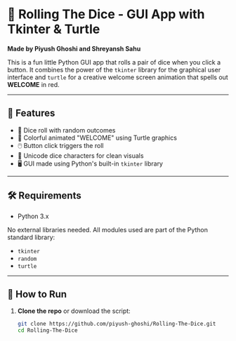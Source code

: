 # 🎲 Rolling The Dice - GUI App with Tkinter & Turtle

**Made by Piyush Ghoshi and Shreyansh Sahu**

This is a fun little Python GUI app that rolls a pair of dice when you click a button. It combines the power of the `tkinter` library for the graphical user interface and `turtle` for a creative welcome screen animation that spells out **WELCOME** in red.

---

## 📸 Features

- 🎲 Dice roll with random outcomes
- 🐢 Colorful animated "WELCOME" using Turtle graphics
- 🖱️ Button click triggers the roll
- 🎨 Unicode dice characters for clean visuals
- 🖥️ GUI made using Python's built-in `tkinter` library

---

## 🛠️ Requirements

- Python 3.x

No external libraries needed. All modules used are part of the Python standard library:
- `tkinter`
- `random`
- `turtle`

---

## 🚀 How to Run

1. **Clone the repo** or download the script:
   ```bash
   git clone https://github.com/piyush-ghoshi/Rolling-The-Dice.git
   cd Rolling-The-Dice
